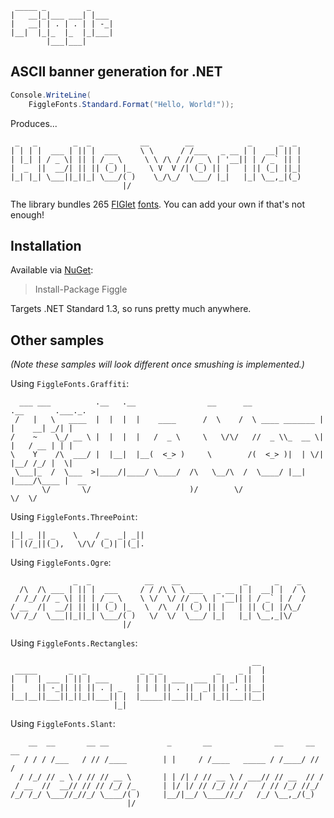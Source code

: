 ```                       
 _____ _         _     
|   __|_|___ ___| |___ 
|   __| | . | . | | -_|
|__|  |_|_  |_  |_|___|
        |___|___|      
```

## ASCII banner generation for .NET

```c#
Console.WriteLine(
    FiggleFonts.Standard.Format("Hello, World!"));
```

Produces...

```
 _   _        _  _           __        __            _      _  _
| | | |  ___ | || |  ___     \ \      / /___   _ __ | |  __| || |
| |_| | / _ \| || | / _ \     \ \ /\ / // _ \ | '__|| | / _` || |
|  _  ||  __/| || || (_) |_    \ V  V /| (_) || |   | || (_| ||_|
|_| |_| \___||_||_| \___/( )    \_/\_/  \___/ |_|   |_| \__,_|(_)
                         |/
```

The library bundles 265 [FIGlet](http://www.figlet.org/) [fonts](http://www.jave.de/figlet/fonts.html). You can add your own if that's not enough! 

## Installation

Available via [NuGet](https://www.nuget.org/packages/Figgle/):

>Install-Package Figgle

Targets .NET Standard 1.3, so runs pretty much anywhere.

## Other samples

_(Note these samples will look different once smushing is implemented.)_

Using `FiggleFonts.Graffiti`:

```
  ___ ___          .__   .__                __      __               .__       .___._.
 /   |   \   ____  |  |  |  |    ____      /  \    /  \ ____ _______ |  |    __| _/| |
/    ~    \_/ __ \ |  |  |  |   /  _ \     \   \/\/   //  _ \\_  __ \|  |   / __ | | |
\    Y    /\  ___/ |  |__|  |__(  <_> )     \        /(  <_> )|  | \/|  |__/ /_/ |  \|
 \___|_  /  \___  >|____/|____/ \____/  /\   \__/\  /  \____/ |__|   |____/\____ |  __
       \/       \/                      )/        \/                            \/  \/
```

Using `FiggleFonts.ThreePoint`:

```
|_| _ || _    \    / _  _| _||
| |(/_||(_),   \/\/ (_)| |(_|.
```

Using `FiggleFonts.Ogre`:

```
              _  _            __    __              _      _    _
  /\  /\ ___ | || |  ___     / / /\ \ \ ___   _ __ | |  __| |  / \
 / /_/ // _ \| || | / _ \    \ \/  \/ // _ \ | '__|| | / _` | /  /
/ __  /|  __/| || || (_) |_   \  /\  /| (_) || |   | || (_| |/\_/
\/ /_/  \___||_||_| \___/( )   \/  \/  \___/ |_|   |_| \__,_|\/
                         |/
```

Using `FiggleFonts.Rectangles`:

```
                                                      __
 _____       _  _            _ _ _            _    _ |  |
|  |  | ___ | || | ___      | | | | ___  ___ | | _| ||  |
|     || -_|| || || . | _   | | | || . ||  _|| || . ||__|
|__|__||___||_||_||___|| |  |_____||___||_|  |_||___||__|
                       |_|
```

Using `FiggleFonts.Slant`:

```
    __  __       __ __             _       __              __     __ __
   / / / /___   / // /____        | |     / /____   _____ / /____/ // /
  / /_/ // _ \ / // // __ \       | | /| / // __ \ / ___// // __  // /
 / __  //  __// // // /_/ /_      | |/ |/ // /_/ // /   / // /_/ //_/
/_/ /_/ \___//_//_/ \____/( )     |__/|__/ \____//_/   /_/ \__,_/(_)
                          |/
```